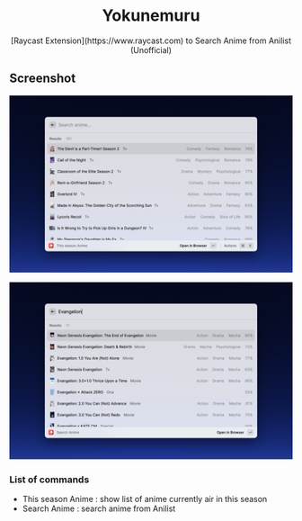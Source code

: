 <h1 align="center">Yokunemuru</h1>

<p align="center">
[Raycast Extension](https://www.raycast.com) to Search Anime from Anilist (Unofficial)
</p>

## Screenshot

![Alt text](/metadata/yokunemuru-1.png?raw=true)

![Alt text](/metadata/yokunemuru-2.png?raw=true)

### List of commands

  - This season Anime : show list of anime currently air in this season
  - Search Anime : search anime from Anilist
